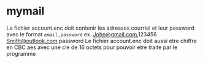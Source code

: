 # mymail

Le fichier account.enc doit contenir les adresses courriel et leur password avec le format `email,password`
	ex. 
		John@gmail.com,123456
		Smith@outlook.com,password
Le fichier account.enc doit aussi etre chiffre en CBC aes avec une cle de 16 octets pour pouvoir etre traite par le programme


